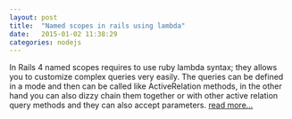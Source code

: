 ```yaml
---
layout: post
title:  "Named scopes in rails using lambda"
date:   2015-01-02 11:38:29
categories: nodejs
---
```


In Rails 4 named scopes requires to use ruby lambda syntax; they allows you to customize complex queries very easily. The queries can be defined in a mode and then can be called like ActiveRelation methods, in the other hand you can also dizzy chain them together or with other active relation query methods and they can also accept parameters. [read more...](https://github.com/tokhi/named-scopes-in-rails-using-lambda) 
